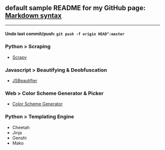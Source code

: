 ## default sample README for my GitHub page: [Markdown syntax](http://daringfireball.net/projects/markdown/syntax)
---

#### Undo last commit/push: `git push -f origin HEAD^:master`

### Python > Scraping
 * [Scrapy](http://scrapy.org)

### Javascript > Beautifying & Deobfuscation
 * [JSBeautifier](http://jsbeautifier.org/)

### Web > Color Scheme Generator & Picker
 * [Color Scheme Generator](http://www.colorschemer.com/online.html)

### Python > Templating Engine
 * Cheetah
 * Jinja
 * Genshi
 * Mako

